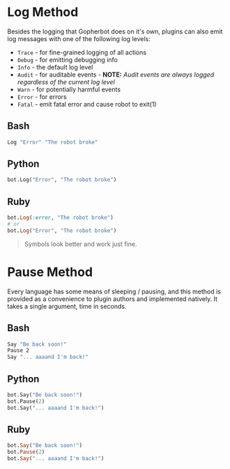 # Log Method

Besides the logging that Gopherbot does on it's own, plugins can also emit log messages with one of the following log levels:

 * `Trace` - for fine-grained logging of all actions
 * `Debug` - for emitting debugging info
 * `Info` - the default log level
 * `Audit` - for auditable events - **NOTE:** *Audit events are always logged regardless of the current log level*
 * `Warn` - for potentially harmful events
 * `Error` - for errors
 * `Fatal` - emit fatal error and cause robot to exit(1)

## Bash
```bash
Log "Error" "The robot broke"
```

## Python
```python
bot.Log("Error", "The robot broke")
```

## Ruby
```ruby
bot.Log(:error, "The robot broke")
# or
bot.Log("Error", "The robot broke")
```
> Symbols look better and work just fine.

# Pause Method

Every language has some means of sleeping / pausing, and this method is provided as a convenience to plugin authors and implemented natively. It takes a single argument, time in seconds.

## Bash
```bash
Say "Be back soon!"
Pause 2
Say "... aaaand I'm back!"
```

## Python
```python
bot.Say("Be back soon!")
bot.Pause(2)
bot.Say("... aaaand I'm back!")
```

## Ruby
```ruby
bot.Say("Be back soon!")
bot.Pause(2)
bot.Say("... aaaand I'm back!")
```
